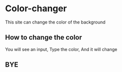# Color-changer
This site can change the color of the background
## How to change the color
You will see an input,
Type the color, And it will change
## BYE ##

